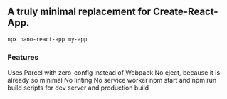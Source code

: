 ## A truly minimal replacement for Create-React-App. 

<code>npx nano-react-app my-app</code>

### Features

Uses Parcel with zero-config instead of Webpack
No eject, because it is already so minimal
No linting
No service worker
npm start and npm run build scripts for dev server and production build

